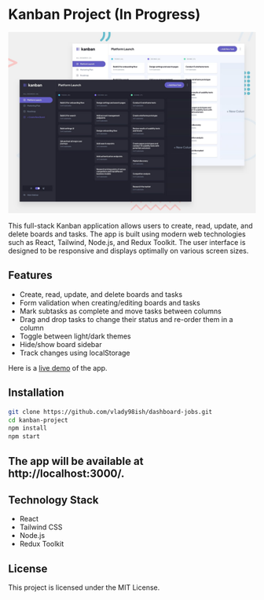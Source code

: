 # Kanban Project (In Progress)

![Kanban Project Screenshot](https://github.com/vlady98ish/dashboard-jobs/blob/main/preview.jpg)

This full-stack Kanban application allows users to create, read, update, and delete boards and tasks. The app is built using modern web technologies such as React, Tailwind, Node.js, and Redux Toolkit. The user interface is designed to be responsive and displays optimally on various screen sizes.

## Features

- Create, read, update, and delete boards and tasks
- Form validation when creating/editing boards and tasks
- Mark subtasks as complete and move tasks between columns
- Drag and drop tasks to change their status and re-order them in a column
- Toggle between light/dark themes
- Hide/show board sidebar
- Track changes using localStorage

Here is a [live demo](https:/#) of the app.

## Installation

```sh
git clone https://github.com/vlady98ish/dashboard-jobs.git
cd kanban-project
npm install
npm start
```

## The app will be available at http://localhost:3000/.

## Technology Stack
- React
- Tailwind CSS
- Node.js
- Redux Toolkit


## License
This project is licensed under the MIT License.
